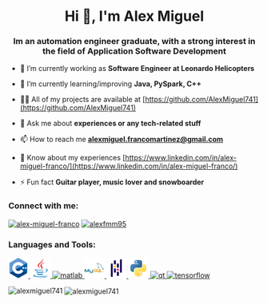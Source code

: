 <h1 align="center">Hi 👋, I'm Alex Miguel</h1>
<h3 align="center">Im an automation engineer graduate, with a strong interest in the field of Application Software Development</h3>

- 🔭 I’m currently working as **Software Engineer at Leonardo Helicopters**

- 🌱 I’m currently learning/improving **Java, PySpark, C++**

- 👨‍💻 All of my projects are available at [https://github.com/AlexMiguel741](https://github.com/AlexMiguel741)

- 💬 Ask me about **experiences or any tech-related stuff**

- 📫 How to reach me **alexmiguel.francomartinez@gmail.com**

- 📄 Know about my experiences [https://www.linkedin.com/in/alex-miguel-franco/](https://www.linkedin.com/in/alex-miguel-franco/)

- ⚡ Fun fact **Guitar player, music lover and snowboarder**

<h3 align="left">Connect with me:</h3>
<p align="left">
<a href="https://linkedin.com/in/alex-miguel-franco" target="blank"><img align="center" src="https://raw.githubusercontent.com/rahuldkjain/github-profile-readme-generator/master/src/images/icons/Social/linked-in-alt.svg" alt="alex-miguel-franco" height="30" width="40" /></a>
<a href="https://www.leetcode.com/alexfmm95" target="blank"><img align="center" src="https://raw.githubusercontent.com/rahuldkjain/github-profile-readme-generator/master/src/images/icons/Social/leet-code.svg" alt="alexfmm95" height="30" width="40" /></a>
</p>

<h3 align="left">Languages and Tools:</h3>
<p align="left"> <a href="https://www.w3schools.com/cpp/" target="_blank" rel="noreferrer"> <img src="https://raw.githubusercontent.com/devicons/devicon/master/icons/cplusplus/cplusplus-original.svg" alt="cplusplus" width="40" height="40"/> </a> <a href="https://www.java.com" target="_blank" rel="noreferrer"> <img src="https://raw.githubusercontent.com/devicons/devicon/master/icons/java/java-original.svg" alt="java" width="40" height="40"/> </a> <a href="https://www.mathworks.com/" target="_blank" rel="noreferrer"> <img src="https://upload.wikimedia.org/wikipedia/commons/2/21/Matlab_Logo.png" alt="matlab" width="40" height="40"/> </a> <a href="https://www.mysql.com/" target="_blank" rel="noreferrer"> <img src="https://raw.githubusercontent.com/devicons/devicon/master/icons/mysql/mysql-original-wordmark.svg" alt="mysql" width="40" height="40"/> </a> <a href="https://pandas.pydata.org/" target="_blank" rel="noreferrer"> <img src="https://raw.githubusercontent.com/devicons/devicon/2ae2a900d2f041da66e950e4d48052658d850630/icons/pandas/pandas-original.svg" alt="pandas" width="40" height="40"/> </a> <a href="https://www.python.org" target="_blank" rel="noreferrer"> <img src="https://raw.githubusercontent.com/devicons/devicon/master/icons/python/python-original.svg" alt="python" width="40" height="40"/> </a> <a href="https://www.qt.io/" target="_blank" rel="noreferrer"> <img src="https://upload.wikimedia.org/wikipedia/commons/0/0b/Qt_logo_2016.svg" alt="qt" width="40" height="40"/> </a> <a href="https://www.tensorflow.org" target="_blank" rel="noreferrer"> <img src="https://www.vectorlogo.zone/logos/tensorflow/tensorflow-icon.svg" alt="tensorflow" width="40" height="40"/> </a> </p>

<p><img align="left" src="https://github-readme-stats.vercel.app/api/top-langs?username=alexmiguel741&show_icons=true&locale=en&layout=compact" alt="alexmiguel741" /></p>

<p>&nbsp;<img align="center" src="https://github-readme-stats.vercel.app/api?username=alexmiguel741&show_icons=true&locale=en" alt="alexmiguel741" /></p>
